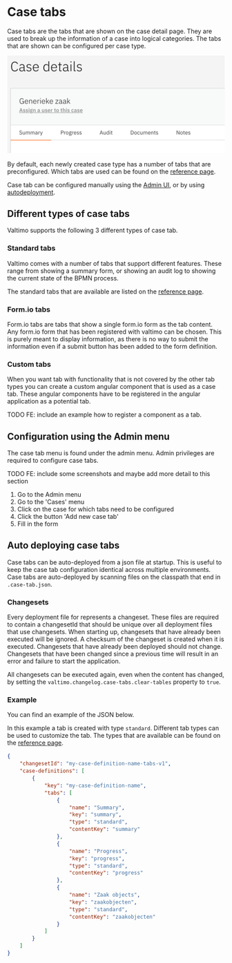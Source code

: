 # Case tabs

Case tabs are the tabs that are shown on the case detail page. They are used to break up the information of a case into
logical categories. The tabs that are shown can be configured per case type.

![Example of case tabs for a case](img/case-tab-example.png)

By default, each newly created case type has a number of tabs that are preconfigured. Which tabs are used can be found 
on the [reference page](/reference/modules/case.md#default-case-tabs).

Case tab can be configured manually using the [Admin UI](#configuration-using-the-admin-menu),
or by using [autodeployment](#auto-deploying-case-tabs).

## Different types of case tabs

Valtimo supports the following 3 different types of case tab.

### Standard tabs
Valtimo comes with a number of tabs that support different features. These range from showing a summary form, or showing
an audit log to showing the current state of the BPMN process.

The standard tabs that are available are listed on the [reference page](/reference/modules/case.md#standard-tabs).

### Form.io tabs
Form.io tabs are tabs that show a single form.io form as the tab content. Any form.io form that has been registered 
with valtimo can be chosen. This is purely meant to display information, as there is no way to submit the information
even if a submit button has been added to the form definition.

### Custom tabs
When you want tab with functionality that is not covered by the other tab types you can create a custom angular 
component that is used as a case tab. These angular components have to be registered in the
angular application as a potential tab.

TODO FE: include an example how to register a component as a tab. 

## Configuration using the Admin menu

The case tab menu is found under the admin menu. Admin privileges are required to configure case tabs.

TODO FE: include some screenshots and maybe add more detail to this section

1. Go to the Admin menu
2. Go to the 'Cases' menu
3. Click on the case for which tabs need to be configured
4. Click the button 'Add new case tab'
5. Fill in the form


## Auto deploying case tabs

Case tabs can be auto-deployed from a json file at startup. This is useful to keep the case tab configuration identical
across multiple environments. Case tabs are auto-deployed by scanning files on the classpath that end
in `.case-tab.json`.

### Changesets

Every deployment file for represents a changeset. These files are required to contain a changesetId that should be
unique over all deployment files that use changesets. When starting up, changesets that have already been executed will
be ignored. A checksum of the changeset is created when it is executed. Changesets that have already been deployed
should not change. Changesets that have been changed since a previous time will result in an error and failure to start
the application.

All changesets can be executed again, even when the content has changed, by setting
the `valtimo.changelog.case-tabs.clear-tables` property to `true`.

### Example

You can find an example of the JSON below.

In this example a tab is created with type `standard`. Different tab types can be used to customize the tab. The types
that are available can be found on the [reference page](/reference/modules/case.md#case-tabs-types).

```json
{
    "changesetId": "my-case-definition-name-tabs-v1",
    "case-definitions": [
        {
            "key": "my-case-definition-name",
            "tabs": [
                {
                    "name": "Summary",
                    "key": "summary",
                    "type": "standard",
                    "contentKey": "summary"
                },
                {
                    "name": "Progress",
                    "key": "progress",
                    "type": "standard",
                    "contentKey": "progress"
                },
                {
                    "name": "Zaak objects",
                    "key": "zaakobjecten",
                    "type": "standard",
                    "contentKey": "zaakobjecten"
                }
            ]
        }
    ]
}
```
